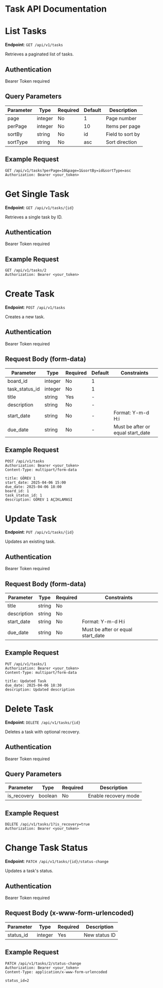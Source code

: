 # Task API Documentation

# List Tasks

**Endpoint**: `GET /api/v1/tasks`

Retrieves a paginated list of tasks.

## Authentication

Bearer Token required

## Query Parameters

| Parameter | Type    | Required | Default | Description      |
|-----------|---------|----------|---------|------------------|
| page      | integer | No       | 1       | Page number      |
| perPage   | integer | No       | 10      | Items per page   |
| sortBy    | string  | No       | id      | Field to sort by |
| sortType  | string  | No       | asc     | Sort direction   |

## Example Request

```http
GET /api/v1/tasks?perPage=10&page=1&sortBy=id&sortType=asc
Authorization: Bearer <your_token>
```

# Get Single Task

**Endpoint**: `GET /api/v1/tasks/{id}`

Retrieves a single task by ID.

## Authentication

Bearer Token required

## Example Request

```http
GET /api/v1/tasks/2
Authorization: Bearer <your_token>
```

# Create Task

**Endpoint**: `POST /api/v1/tasks`

Creates a new task.

## Authentication

Bearer Token required

## Request Body (form-data)

| Parameter      | Type    | Required | Default | Constraints                       |
|----------------|---------|----------|---------|-----------------------------------|
| board_id       | integer | No       | 1       |                                   |
| task_status_id | integer | No       | 1       |                                   |
| title          | string  | Yes      | -       |                                   |
| description    | string  | No       | -       |                                   |
| start_date     | string  | No       | -       | Format: Y-m-d H:i                 |
| due_date       | string  | No       | -       | Must be after or equal start_date |

## Example Request

```http
POST /api/v1/tasks
Authorization: Bearer <your_token>
Content-Type: multipart/form-data

title: GÖREV 1
start_date: 2025-04-06 15:00
due_date: 2025-04-06 18:00
board_id: 1
task_status_id: 1
description: GÖREV 1 AÇIKLAMASI
```

# Update Task

**Endpoint**: `PUT /api/v1/tasks/{id}`

Updates an existing task.

## Authentication

Bearer Token required

## Request Body (form-data)

| Parameter   | Type   | Required | Constraints                       |
|-------------|--------|----------|-----------------------------------|
| title       | string | No       |                                   |
| description | string | No       |                                   |
| start_date  | string | No       | Format: Y-m-d H:i                 |
| due_date    | string | No       | Must be after or equal start_date |

## Example Request

```http
PUT /api/v1/tasks/1
Authorization: Bearer <your_token>
Content-Type: multipart/form-data

title: Updated Task
due_date: 2025-04-06 18:30
description: Updated description
```

# Delete Task

**Endpoint**: `DELETE /api/v1/tasks/{id}`

Deletes a task with optional recovery.

## Authentication

Bearer Token required

## Query Parameters

| Parameter   | Type    | Required | Description          |
|-------------|---------|----------|----------------------|
| is_recovery | boolean | No       | Enable recovery mode |

## Example Request

```http
DELETE /api/v1/tasks/1?is_recovery=true
Authorization: Bearer <your_token>
```

# Change Task Status

**Endpoint**: `PATCH /api/v1/tasks/{id}/status-change`

Updates a task's status.

## Authentication

Bearer Token required

## Request Body (x-www-form-urlencoded)

| Parameter | Type    | Required | Description   |
|-----------|---------|----------|---------------|
| status_id | integer | Yes      | New status ID |

## Example Request

```http
PATCH /api/v1/tasks/2/status-change
Authorization: Bearer <your_token>
Content-Type: application/x-www-form-urlencoded

status_id=2
```
